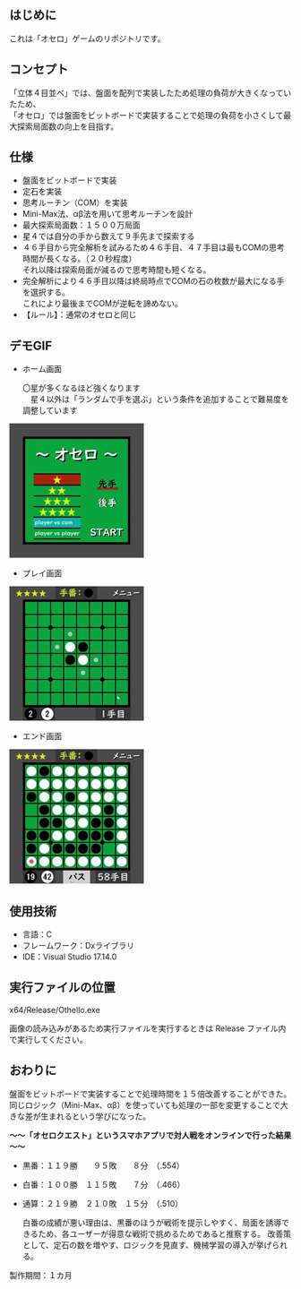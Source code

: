﻿## はじめに
これは「オセロ」ゲームのリポジトリです。

## コンセプト
「立体４目並べ」では、盤面を配列で実装したため処理の負荷が大きくなっていたため、  
「オセロ」では盤面をビットボードで実装することで処理の負荷を小さくして最大探索局面数の向上を目指す。

## 仕様
- 盤面をビットボードで実装
- 定石を実装
- 思考ルーチン（COM）を実装
- Mini-Max法、αβ法を用いて思考ルーチンを設計
- 最大探索局面数：１５００万局面
- 星４では自分の手から数えて９手先まで探索する
- ４６手目から完全解析を試みるため４６手目、４７手目は最もCOMの思考時間が長くなる。（２０秒程度）  
  それ以降は探索局面が減るので思考時間も短くなる。
- 完全解析により４６手目以降は終局時点でCOMの石の枚数が最大になる手を選択する。  
  これにより最後までCOMが逆転を諦めない。
- 【ルール】：通常のオセロと同じ

## デモGIF
- ホーム画面

  〇星が多くなるほど強くなります  
  　星４以外は「ランダムで手を選ぶ」という条件を追加することで難易度を調整しています
  
![ホーム画面 gif](README-resource/Othello-home.gif)

- プレイ画面

![プレイ画面 gif](README-resource/Othello-play.gif)

- エンド画面

![エンド画面 gif](README-resource/Othello-end.gif)

## 使用技術
- 言語：C
- フレームワーク：Dxライブラリ
- IDE：Visual Studio 17.14.0

## 実行ファイルの位置
x64/Release/Othello.exe

画像の読み込みがあるため実行ファイルを実行するときは Release ファイル内で実行してください。

## おわりに
盤面をビットボードで実装することで処理時間を１５倍改善することができた。  
同じロジック（Mini-Max、αβ）を使っていても処理の一部を変更することで大きな差が生まれるという学びになった。  

**～～「オセロクエスト」というスマホアプリで対人戦をオンラインで行った結果～～**
- 黒番：１１９勝　　９５敗　　８分　（.554）
- 白番：１００勝　１１５敗　　７分　（.466）
- 通算：２１９勝　２１０敗　１５分　（.510）

  白番の成績が悪い理由は、黒番のほうが戦術を提示しやすく、局面を誘導できるため、各ユーザーが得意な戦術で挑めるためであると推察する。
  改善策として、定石の数を増やす、ロジックを見直す、機械学習の導入が挙げられる。

製作期間：１カ月
